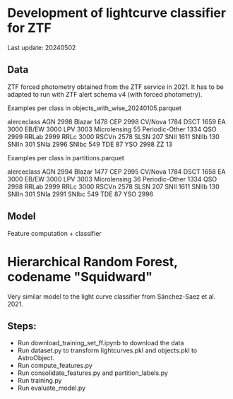 # Development of lightcurve classifier for ZTF

Last update: 20240502

## Data

ZTF forced photometry obtained from the ZTF service in 2021. 
It has to be adapted to run with ZTF alert schema v4 (with forced photometry).

Examples per class in objects_with_wise_20240105.parquet

alerceclass
AGN               2998
Blazar            1478
CEP               2998
CV/Nova           1784
DSCT              1659
EA                3000
EB/EW             3000
LPV               3003
Microlensing        55
Periodic-Other    1334
QSO               2999
RRLab             2999
RRLc              3000
RSCVn             2578
SLSN               207
SNII              1611
SNIIb              130
SNIIn              301
SNIa              2996
SNIbc              549
TDE                 87
YSO               2998
ZZ                  13


Examples per class in partitions.parquet

alerceclass
AGN               2994
Blazar            1477
CEP               2995
CV/Nova           1784
DSCT              1658
EA                3000
EB/EW             3000
LPV               3003
Microlensing        36
Periodic-Other    1334
QSO               2998
RRLab             2999
RRLc              3000
RSCVn             2578
SLSN               207
SNII              1611
SNIIb              130
SNIIn              301
SNIa              2991
SNIbc              549
TDE                 87
YSO               2996


## Model

Feature computation + classifier

# Hierarchical Random Forest, codename "Squidward"

Very similar model to the light curve classifier from Sánchez-Saez et al. 2021. 

## Steps:
 * Run download_training_set_ff.ipynb to download the data
 * Run dataset.py to transform lightcurves.pkl and objects.pkl to AstroObject.
 * Run compute_features.py
 * Run consolidate_features.py and partition_labels.py
 * Run training.py
 * Run evaluate_model.py
